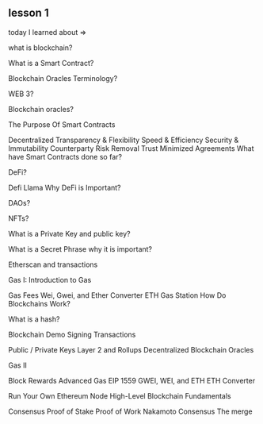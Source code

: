 ## lesson 1

today I learned about =>

what is blockchain?

What is a Smart Contract? 

Blockchain Oracles Terminology?

WEB 3?

Blockchain oracles?

The Purpose Of Smart Contracts

Decentralized Transparency & Flexibility Speed & Efficiency Security & Immutability Counterparty Risk Removal Trust Minimized Agreements What have Smart Contracts done so far?

DeFi?

Defi Llama Why DeFi is Important?

DAOs?

NFTs?

 What is a Private Key and public key?
 
 What is a Secret Phrase why it is important? 
 
 Etherscan and transactions

Gas I: Introduction to Gas

Gas Fees Wei, Gwei, and Ether Converter ETH Gas Station How Do Blockchains Work?

What is a hash?

Blockchain Demo Signing Transactions

Public / Private Keys Layer 2 and Rollups Decentralized Blockchain Oracles

Gas II

Block Rewards Advanced Gas EIP 1559 GWEI, WEI, and ETH ETH Converter

Run Your Own Ethereum Node High-Level Blockchain Fundamentals

Consensus Proof of Stake Proof of Work Nakamoto Consensus The merge
